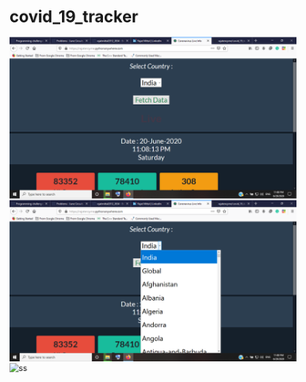 # covid_19_tracker


![ss](https://github.com/rajatenzyme/covid_19_tracker/blob/master/Screenshot%20(30).png)
![ss](https://github.com/rajatenzyme/covid_19_tracker/blob/master/Screenshot%20(32).png)
![ss]()
